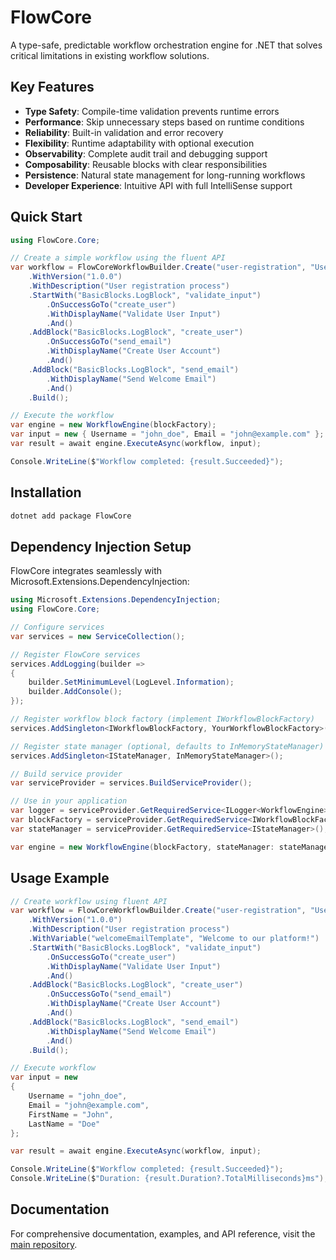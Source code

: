 # FlowCore

A type-safe, predictable workflow orchestration engine for .NET that solves critical limitations in existing workflow solutions.

## Key Features

- **Type Safety**: Compile-time validation prevents runtime errors
- **Performance**: Skip unnecessary steps based on runtime conditions
- **Reliability**: Built-in validation and error recovery
- **Flexibility**: Runtime adaptability with optional execution
- **Observability**: Complete audit trail and debugging support
- **Composability**: Reusable blocks with clear responsibilities
- **Persistence**: Natural state management for long-running workflows
- **Developer Experience**: Intuitive API with full IntelliSense support

## Quick Start

```csharp
using FlowCore.Core;

// Create a simple workflow using the fluent API
var workflow = FlowCoreWorkflowBuilder.Create("user-registration", "User Registration")
    .WithVersion("1.0.0")
    .WithDescription("User registration process")
    .StartWith("BasicBlocks.LogBlock", "validate_input")
        .OnSuccessGoTo("create_user")
        .WithDisplayName("Validate User Input")
        .And()
    .AddBlock("BasicBlocks.LogBlock", "create_user")
        .OnSuccessGoTo("send_email")
        .WithDisplayName("Create User Account")
        .And()
    .AddBlock("BasicBlocks.LogBlock", "send_email")
        .WithDisplayName("Send Welcome Email")
        .And()
    .Build();

// Execute the workflow
var engine = new WorkflowEngine(blockFactory);
var input = new { Username = "john_doe", Email = "john@example.com" };
var result = await engine.ExecuteAsync(workflow, input);

Console.WriteLine($"Workflow completed: {result.Succeeded}");
```

## Installation

```bash
dotnet add package FlowCore
```

## Dependency Injection Setup

FlowCore integrates seamlessly with Microsoft.Extensions.DependencyInjection:

```csharp
using Microsoft.Extensions.DependencyInjection;
using FlowCore.Core;

// Configure services
var services = new ServiceCollection();

// Register FlowCore services
services.AddLogging(builder =>
{
    builder.SetMinimumLevel(LogLevel.Information);
    builder.AddConsole();
});

// Register workflow block factory (implement IWorkflowBlockFactory)
services.AddSingleton<IWorkflowBlockFactory, YourWorkflowBlockFactory>();

// Register state manager (optional, defaults to InMemoryStateManager)
services.AddSingleton<IStateManager, InMemoryStateManager>();

// Build service provider
var serviceProvider = services.BuildServiceProvider();

// Use in your application
var logger = serviceProvider.GetRequiredService<ILogger<WorkflowEngine>>();
var blockFactory = serviceProvider.GetRequiredService<IWorkflowBlockFactory>();
var stateManager = serviceProvider.GetRequiredService<IStateManager>();

var engine = new WorkflowEngine(blockFactory, stateManager: stateManager, logger: logger);
```

## Usage Example

```csharp
// Create workflow using fluent API
var workflow = FlowCoreWorkflowBuilder.Create("user-registration", "User Registration")
    .WithVersion("1.0.0")
    .WithDescription("User registration process")
    .WithVariable("welcomeEmailTemplate", "Welcome to our platform!")
    .StartWith("BasicBlocks.LogBlock", "validate_input")
        .OnSuccessGoTo("create_user")
        .WithDisplayName("Validate User Input")
        .And()
    .AddBlock("BasicBlocks.LogBlock", "create_user")
        .OnSuccessGoTo("send_email")
        .WithDisplayName("Create User Account")
        .And()
    .AddBlock("BasicBlocks.LogBlock", "send_email")
        .WithDisplayName("Send Welcome Email")
        .And()
    .Build();

// Execute workflow
var input = new
{
    Username = "john_doe",
    Email = "john@example.com",
    FirstName = "John",
    LastName = "Doe"
};

var result = await engine.ExecuteAsync(workflow, input);

Console.WriteLine($"Workflow completed: {result.Succeeded}");
Console.WriteLine($"Duration: {result.Duration?.TotalMilliseconds}ms");
```

## Documentation

For comprehensive documentation, examples, and API reference, visit the [main repository](https://github.com/your-repo/FlowCore).